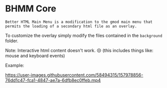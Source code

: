 # BHMM Core
`Better HTML Main Menu is a modification to the gmod main menu that permits the loading of a secondary html file as an overlay.`

To customize the overlay simply modify the files contained in the `background` folder.

Note: Interactive html content doesn't work. 😒 (this includes things like: mouse and keyboard events)

Example:


https://user-images.githubusercontent.com/58494315/157978856-76dd1c47-fca1-4847-ae7a-6dfb8ec0ffeb.mp4


